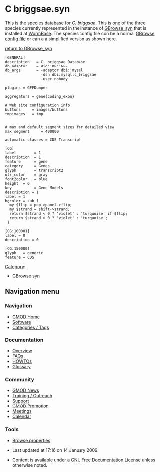 



<span id="top"></span>




# <span dir="auto">C briggsae.syn</span>









This is the species database for *C. briggsae*. This is one of the three
species currently represented in the instance of
[GBrowse_syn](GBrowse_syn.1 "GBrowse syn") that is installed at
[WormBase](Category%3AWormBase "Category%3AWormBase"). The species config
file con be a normal
<a href="GBrowse_Configuration_HOWTO" class="mw-redirect"
title="GBrowse Configuration HOWTO">GBrowse config file</a> or can a a
simplified version as shown here.

[return to GBrowse_syn](GBrowse_syn.1 "GBrowse syn")

    [GENERAL]
    description   = C. briggsae Database
    db_adaptor    = Bio::DB::GFF
    db_args       = -adaptor dbi::mysql
                    -dsn dbi:mysql:c_briggsae
                    -user nobody

    plugins = GFFDumper

    aggregators = gene{coding_exon}

    # Web site configuration info
    buttons     = images/buttons
    tmpimages   = tmp


    # max and default segment sizes for detailed view
    max segment     = 400000

    automatic classes = CDS Transcript

    [CG]
    label        = 1
    description  = 1
    feature      = gene
    category     = Genes
    glyph        = transcript2
    utr_color    = gray
    font2color   = blue
    height  = 6
    key          = Gene Models
    description = 1
    label = 1
    bgcolor = sub {
      my $flip = pop->panel->flip;
      my $strand = shift->strand;
      return $strand < 0 ? 'violet' : 'turquoise' if $flip;
      return $strand > 0 ? 'violet' : 'turquoise';
     }

    [CG:100001]
    label = 0
    description = 0

    [CG:150000]
    glyph   = generic
    feature = CDS




[Category](Special%3ACategories "Special%3ACategories"):

- [GBrowse syn](Category%3AGBrowse_syn "Category%3AGBrowse syn")






## Navigation menu









### Navigation



- <span id="n-GMOD-Home">[GMOD Home](Main_Page)</span>
- <span id="n-Software">[Software](GMOD_Components)</span>
- <span id="n-Categories-.2F-Tags">[Categories /
  Tags](Categories)</span>




### Documentation



- <span id="n-Overview">[Overview](Overview)</span>
- <span id="n-FAQs">[FAQs](Category%3AFAQ)</span>
- <span id="n-HOWTOs">[HOWTOs](Category%3AHOWTO)</span>
- <span id="n-Glossary">[Glossary](Glossary)</span>




### Community



- <span id="n-GMOD-News">[GMOD News](GMOD_News)</span>
- <span id="n-Training-.2F-Outreach">[Training /
  Outreach](Training_and_Outreach)</span>
- <span id="n-Support">[Support](Support)</span>
- <span id="n-GMOD-Promotion">[GMOD Promotion](GMOD_Promotion)</span>
- <span id="n-Meetings">[Meetings](Meetings)</span>
- <span id="n-Calendar">[Calendar](Calendar)</span>




### Tools

- <span id="t-smwbrowselink"><a href="Special%253ABrowse/C_briggsae.syn" rel="smw-browse">Browse
  properties</a></span>



- <span id="footer-info-lastmod">Last updated at 17:16 on 14 January
  2009.</span>
<!-- - <span id="footer-info-viewcount">26,052 page views.</span> -->
- <span id="footer-info-copyright">Content is available under
  <a href="http://www.gnu.org/licenses/fdl-1.3.html" class="external"
  rel="nofollow">a GNU Free Documentation License</a> unless otherwise
  noted.</span>

<!-- -->



<!-- -->




